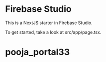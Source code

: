 # Firebase Studio

This is a NextJS starter in Firebase Studio.

To get started, take a look at src/app/page.tsx.
# pooja_portal33
